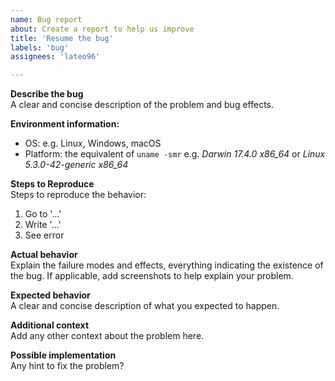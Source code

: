 ```yaml
---
name: Bug report
about: Create a report to help us improve
title: 'Resume the bug'
labels: 'bug'
assignees: 'lateo96'

---
```


**Describe the bug**  
A clear and concise description of the problem and bug effects.

**Environment information:**  
- OS: e.g. Linux, Windows, macOS
- Platform: the equivalent of `uname -smr` e.g. *Darwin 17.4.0 x86_64* or *Linux 5.3.0-42-generic x86_64*

**Steps to Reproduce**  
Steps to reproduce the behavior:

1. Go to '...'
2. Write '...'
3. See error

**Actual behavior**  
Explain the failure modes and effects, everything indicating the existence of the bug.
If applicable, add screenshots to help explain your problem.

**Expected behavior**  
A clear and concise description of what you expected to happen.

**Additional context**  
Add any other context about the problem here.

**Possible implementation**  
Any hint to fix the problem?
